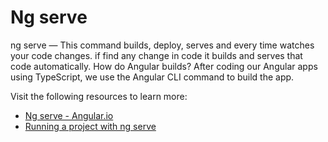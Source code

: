 # Ng serve

ng serve — This command builds, deploy, serves and every time watches your code changes. if find any change in code it builds and serves that code automatically. How do Angular builds? After coding our Angular apps using TypeScript, we use the Angular CLI command to build the app.

Visit the following resources to learn more:

- [Ng serve - Angular.io](https://angular.io/cli/serve)
- [Running a project with ng serve](https://www.youtube.com/watch?v=-w-RfHcLt5U)